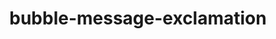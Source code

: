 ---
title: bubble-message-exclamation
unicode_regular: \ea57
unicode_bold: \ea56
unicode_solid: \ea58
unicode_brand: 
---